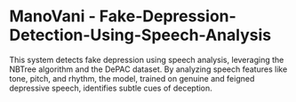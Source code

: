 # ManoVani - Fake-Depression-Detection-Using-Speech-Analysis
This system detects fake depression using speech analysis, leveraging the NBTree algorithm and the DePAC dataset. By analyzing speech features like tone, pitch, and rhythm, the model, trained on genuine and feigned depressive speech, identifies subtle cues of deception.
